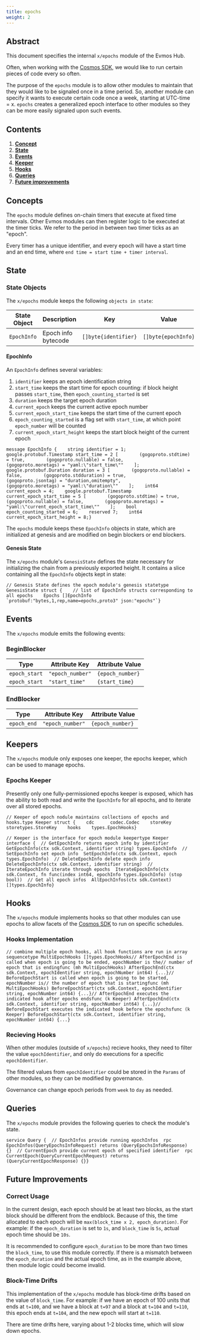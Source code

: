```yaml
---
title: epochs
weight: 2
---
```


## Abstract

This document specifies the internal `x/epochs` module of the Evmos Hub.

Often, when working with the [Cosmos SDK](https://github.com/cosmos/cosmos-sdk),
we would like to run certain pieces of code every so often.

The purpose of the `epochs` module is to allow other modules to maintain
that they would like to be signaled once in a time period.
So, another module can specify it wants to execute certain code once a week, starting at UTC-time = x. `epochs` creates a generalized epoch interface to other modules so they can be more easily signaled upon such events.

## Contents

1. **[Concept](https://docs.evmos.org/protocol/modules/epochs#concepts)**
2. **[State](https://docs.evmos.org/protocol/modules/epochs#state)**
3. **[Events](https://docs.evmos.org/protocol/modules/epochs#events)**
4. **[Keeper](https://docs.evmos.org/protocol/modules/epochs#keepers)**
5. **[Hooks](https://docs.evmos.org/protocol/modules/epochs#hooks)**
6. **[Queries](https://docs.evmos.org/protocol/modules/epochs#queries)**
7. **[Future improvements](https://docs.evmos.org/protocol/modules/epochs#future-improvements)**

## Concepts

The `epochs` module defines on-chain timers that execute at fixed time intervals.
Other Evmos modules can then register logic to be executed at the timer ticks.
We refer to the period in between two timer ticks as an "epoch".

Every timer has a unique identifier, and every epoch will have a start time and an end time,
where `end time = start time + timer interval`.

## State

### State Objects

The `x/epochs` module keeps the following `objects in state`:

| State Object | Description | Key | Value | Store |
| --- | --- | --- | --- | --- |
| `EpochInfo` | Epoch info bytecode | `[]byte{identifier}` | `[]byte{epochInfo}` | KV  |

#### EpochInfo

An `EpochInfo` defines several variables:

1. `identifier` keeps an epoch identification string
2. `start_time` keeps the start time for epoch counting:
  if block height passes `start_time`, then `epoch_counting_started` is set
3. `duration` keeps the target epoch duration
4. `current_epoch` keeps the current active epoch number
5. `current_epoch_start_time` keeps the start time of the current epoch
6. `epoch_counting_started` is a flag set with `start_time`, at which point `epoch_number` will be counted
7. `current_epoch_start_height` keeps the start block height of the current epoch

```
message EpochInfo {    string identifier = 1;    google.protobuf.Timestamp start_time = 2 [        (gogoproto.stdtime) = true,        (gogoproto.nullable) = false,        (gogoproto.moretags) = "yaml:\"start_time\""    ];    google.protobuf.Duration duration = 3 [        (gogoproto.nullable) = false,        (gogoproto.stdduration) = true,        (gogoproto.jsontag) = "duration,omitempty",        (gogoproto.moretags) = "yaml:\"duration\""    ];    int64 current_epoch = 4;    google.protobuf.Timestamp current_epoch_start_time = 5 [        (gogoproto.stdtime) = true,        (gogoproto.nullable) = false,        (gogoproto.moretags) = "yaml:\"current_epoch_start_time\""    ];    bool epoch_counting_started = 6;    reserved 7;    int64 current_epoch_start_height = 8;}
```

The `epochs` module keeps these `EpochInfo` objects in state, which are initialized at genesis
and are modified on begin blockers or end blockers.

#### Genesis State

The `x/epochs` module's `GenesisState` defines the state necessary for initializing the chain
from a previously exported height.
It contains a slice containing all the `EpochInfo` objects kept in state:

```
// Genesis State defines the epoch module's genesis statetype GenesisState struct {    // list of EpochInfo structs corresponding to all epochs    Epochs []EpochInfo `protobuf:"bytes,1,rep,name=epochs,proto3" json:"epochs"`}
```

## Events

The `x/epochs` module emits the following events:

### BeginBlocker

| Type | Attribute Key | Attribute Value |
| --- | --- | --- |
| `epoch_start` | `"epoch_number"` | `{epoch_number}` |
| `epoch_start` | `"start_time"` | `{start_time}` |

### EndBlocker

| Type | Attribute Key | Attribute Value |
| --- | --- | --- |
| `epoch_end` | `"epoch_number"` | `{epoch_number}` |

## Keepers

The `x/epochs` module only exposes one keeper, the epochs keeper, which can be used to manage epochs.

### Epochs Keeper

Presently only one fully-permissioned epochs keeper is exposed,
which has the ability to both read and write the `EpochInfo` for all epochs,
and to iterate over all stored epochs.

```
// Keeper of epoch nodule maintains collections of epochs and hooks.type Keeper struct {    cdc      codec.Codec    storeKey storetypes.StoreKey    hooks    types.EpochHooks}
```

```
// Keeper is the interface for epoch module keepertype Keeper interface {  // GetEpochInfo returns epoch info by identifier  GetEpochInfo(ctx sdk.Context, identifier string) types.EpochInfo  // SetEpochInfo set epoch info  SetEpochInfo(ctx sdk.Context, epoch types.EpochInfo)  // DeleteEpochInfo delete epoch info  DeleteEpochInfo(ctx sdk.Context, identifier string)  // IterateEpochInfo iterate through epochs  IterateEpochInfo(ctx sdk.Context, fn func(index int64, epochInfo types.EpochInfo) (stop bool))  // Get all epoch infos  AllEpochInfos(ctx sdk.Context) []types.EpochInfo}
```

## Hooks

The `x/epochs` module implements hooks so that other modules can use epochs
to allow facets of the [Cosmos SDK](https://github.com/cosmos/cosmos-sdk) to run on specific schedules.

### Hooks Implementation

```
// combine multiple epoch hooks, all hook functions are run in array sequencetype MultiEpochHooks []types.EpochHooks// AfterEpochEnd is called when epoch is going to be ended, epochNumber is the// number of epoch that is endingfunc (mh MultiEpochHooks) AfterEpochEnd(ctx sdk.Context, epochIdentifier string, epochNumber int64) {...}// BeforeEpochStart is called when epoch is going to be started, epochNumber is// the number of epoch that is startingfunc (mh MultiEpochHooks) BeforeEpochStart(ctx sdk.Context, epochIdentifier string, epochNumber int64) {...}// AfterEpochEnd executes the indicated hook after epochs endsfunc (k Keeper) AfterEpochEnd(ctx sdk.Context, identifier string, epochNumber int64) {...}// BeforeEpochStart executes the indicated hook before the epochsfunc (k Keeper) BeforeEpochStart(ctx sdk.Context, identifier string, epochNumber int64) {...}
```

### Recieving Hooks

When other modules (outside of `x/epochs`) recieve hooks,
they need to filter the value `epochIdentifier`, and only do executions for a specific `epochIdentifier`.

The filtered values from `epochIdentifier` could be stored in the `Params` of other modules,
so they can be modified by governance.

Governance can change epoch periods from `week` to `day` as needed.

## Queries

The `x/epochs` module provides the following queries to check the module's state.

```
service Query {  // EpochInfos provide running epochInfos  rpc EpochInfos(QueryEpochsInfoRequest) returns (QueryEpochsInfoResponse) {}  // CurrentEpoch provide current epoch of specified identifier  rpc CurrentEpoch(QueryCurrentEpochRequest) returns (QueryCurrentEpochResponse) {}}
```

## Future Improvements

### Correct Usage

In the current design, each epoch should be at least two blocks, as the start block should be different from the endblock.
Because of this, the time allocated to each epoch will be `max(block_time x 2, epoch_duration)`.
For example: if the `epoch_duration` is set to `1s`, and `block_time` is `5s`, actual epoch time should be `10s`.

It is recommended to configure `epoch_duration` to be more than two times the `block_time`, to use this module correctly.
If there is a mismatch between the `epoch_duration` and the actual epoch time, as in the example above,
then module logic could become invalid.

### Block-Time Drifts

This implementation of the `x/epochs` module has block-time drifts based on the value of `block_time`.
For example: if we have an epoch of 100 units that ends at `t=100`,
and we have a block at `t=97` and a block at `t=104` and `t=110`, this epoch ends at `t=104`,
and the new epoch will start at `t=110`.

There are time drifts here, varying about 1-2 blocks time, which will slow down epochs.